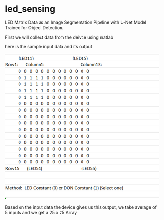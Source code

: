 # led_sensing
LED Matrix Data as an Image Segmentation Pipeline with U-Net Model Trained for Object Detection.

First we will collect data from the deivce using matlab

here is the sample input data and its output 


![alt text](image.png)

Based on the input data the device gives us this output,
we take average of 5 inputs and we get a 25 x 25 Array